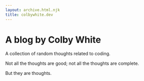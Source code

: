 ```yaml
---
layout: archive.html.njk
title: colbywhite.dev
---
```


# A blog by Colby White

A collection of random thoughts related to coding.

Not all the thoughts are good; not all the thoughts are complete.

But they are thoughts.
